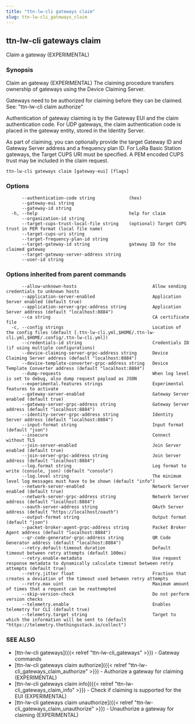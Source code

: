 ```yaml
---
title: "ttn-lw-cli gateways claim"
slug: ttn-lw-cli_gateways_claim
---
```


## ttn-lw-cli gateways claim

Claim a gateway (EXPERIMENTAL)

### Synopsis

Claim an gateway (EXPERIMENTAL)
The claiming procedure transfers ownership of gateways using the Device
Claiming Server.

Gateways need to be authorized for claiming before they can be claimed.
See: "ttn-lw-cli claim authorize"

Authentication of gateway claiming is by the Gateway EUI and the claim
authentication code.
For UDP gateways, the claim authentication code is placed in the gateway
entity, stored in the Identity Server.

As part of claiming, you can optionally provide the target Gateway ID and
Gateway Server address and a frequency plan ID.
For LoRa Basic Station gateways, the Target CUPS URI must be specified.
A PEM encoded CUPS trust may be included in the claim request.


```
ttn-lw-cli gateways claim [gateway-eui] [flags]
```

### Options

```
      --authentication-code string             (hex)
      --gateway-eui string                     
      --gateway-id string                      
  -h, --help                                   help for claim
      --organization-id string                 
      --target-cups-trust-local-file string    (optional) Target CUPS trust in PEM format (local file name)
      --target-cups-uri string                 
      --target-frequency-plan-id string        
      --target-gateway-id string               gateway ID for the claimed gateway
      --target-gateway-server-address string   
      --user-id string                         
```

### Options inherited from parent commands

```
      --allow-unknown-hosts                             Allow sending credentials to unknown hosts
      --application-server-enabled                      Application Server enabled (default true)
      --application-server-grpc-address string          Application Server address (default "localhost:8884")
      --ca string                                       CA certificate file
  -c, --config strings                                  Location of the config files (default [.ttn-lw-cli.yml,$HOME/.ttn-lw-cli.yml,$HOME/.config/.ttn-lw-cli.yml])
      --credentials-id string                           Credentials ID (if using multiple configurations)
      --device-claiming-server-grpc-address string      Device Claiming Server address (default "localhost:8884")
      --device-template-converter-grpc-address string   Device Template Converter address (default "localhost:8884")
      --dump-requests                                   When log level is set to debug, also dump request payload as JSON
      --experimental.features strings                   Experimental features to activate
      --gateway-server-enabled                          Gateway Server enabled (default true)
      --gateway-server-grpc-address string              Gateway Server address (default "localhost:8884")
      --identity-server-grpc-address string             Identity Server address (default "localhost:8884")
      --input-format string                             Input format (default "json")
      --insecure                                        Connect without TLS
      --join-server-enabled                             Join Server enabled (default true)
      --join-server-grpc-address string                 Join Server address (default "localhost:8884")
      --log.format string                               Log format to write (console, json) (default "console")
      --log.level string                                The minimum level log messages must have to be shown (default "info")
      --network-server-enabled                          Network Server enabled (default true)
      --network-server-grpc-address string              Network Server address (default "localhost:8884")
      --oauth-server-address string                     OAuth Server address (default "https://localhost/oauth")
      --output-format string                            Output format (default "json")
      --packet-broker-agent-grpc-address string         Packet Broker Agent address (default "localhost:8884")
      --qr-code-generator-grpc-address string           QR Code Generator address (default "localhost:8884")
      --retry.default-timeout duration                  Default timeout between retry attempts (default 100ms)
      --retry.enable-metadata                           Use request response metadata to dynamically calculate timeout between retry attempts (default true)
      --retry.jitter float                              Fraction that creates a deviation of the timeout used between retry attempts
      --retry.max uint                                  Maximum amount of times that a request can be reattempted
      --skip-version-check                              Do not perform version checks
      --telemetry.enable                                Enables telemetry for CLI (default true)
      --telemetry.target string                         Target to which the information will be sent to (default "https://telemetry.thethingsstack.io/collect")
```

### SEE ALSO

* [ttn-lw-cli gateways]({{< relref "ttn-lw-cli_gateways" >}})	 - Gateway commands
* [ttn-lw-cli gateways claim authorize]({{< relref "ttn-lw-cli_gateways_claim_authorize" >}})	 - Authorize a gateway for claiming (EXPERIMENTAL)
* [ttn-lw-cli gateways claim info]({{< relref "ttn-lw-cli_gateways_claim_info" >}})	 - Check if claiming is supported for the EUI (EXPERIMENTAL)
* [ttn-lw-cli gateways claim unauthorize]({{< relref "ttn-lw-cli_gateways_claim_unauthorize" >}})	 - Unauthorize a gateway for claiming (EXPERIMENTAL)

